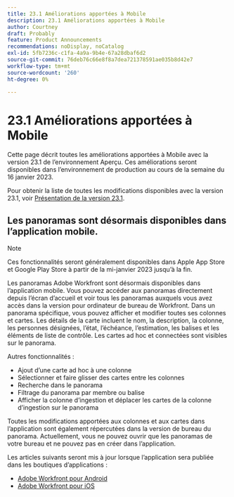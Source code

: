 ```yaml
---
title: 23.1 Améliorations apportées à Mobile
description: 23.1 Améliorations apportées à Mobile
author: Courtney
draft: Probably
feature: Product Announcements
recommendations: noDisplay, noCatalog
exl-id: 5fb7236c-c1fa-4a9a-9b4e-67a28dbaf6d2
source-git-commit: 76deb76c66e8f8a7dea721378591ae035b8d42e7
workflow-type: tm+mt
source-wordcount: '260'
ht-degree: 0%

---
```


# 23.1 Améliorations apportées à Mobile

Cette page décrit toutes les améliorations apportées à Mobile avec la version 23.1 de l’environnement Aperçu. Ces améliorations seront disponibles dans l’environnement de production au cours de la semaine du 16 janvier 2023.

Pour obtenir la liste de toutes les modifications disponibles avec la version 23.1, voir [Présentation de la version 23.1](/help/quicksilver/product-announcements/product-releases/23.1-release-activity/23-1-release-overview.md).

## Les panoramas sont désormais disponibles dans l’application mobile.

>[!NOTE]
>
>Ces fonctionnalités seront généralement disponibles dans Apple App Store et Google Play Store à partir de la mi-janvier 2023 jusqu’à la fin.

Les panoramas Adobe Workfront sont désormais disponibles dans l’application mobile. Vous pouvez accéder aux panoramas directement depuis l’écran d’accueil et voir tous les panoramas auxquels vous avez accès dans la version pour ordinateur de bureau de Workfront. Dans un panorama spécifique, vous pouvez afficher et modifier toutes ses colonnes et cartes. Les détails de la carte incluent le nom, la description, la colonne, les personnes désignées, l’état, l’échéance, l’estimation, les balises et les éléments de liste de contrôle. Les cartes ad hoc et connectées sont visibles sur le panorama.

Autres fonctionnalités :

* Ajout d’une carte ad hoc à une colonne
* Sélectionner et faire glisser des cartes entre les colonnes
* Recherche dans le panorama
* Filtrage du panorama par membre ou balise
* Afficher la colonne d’ingestion et déplacer les cartes de la colonne d’ingestion sur le panorama

Toutes les modifications apportées aux colonnes et aux cartes dans l’application sont également répercutées dans la version de bureau du panorama. Actuellement, vous ne pouvez ouvrir que les panoramas de votre bureau et ne pouvez pas en créer dans l’application.

Les articles suivants seront mis à jour lorsque l’application sera publiée dans les boutiques d’applications :

* [Adobe Workfront pour Android](/help/quicksilver/workfront-basics/mobile-apps/using-the-workfront-mobile-app/workfront-for-android.md)
* [Adobe Workfront pour iOS](/help/quicksilver/workfront-basics/mobile-apps/using-the-workfront-mobile-app/workfront-for-ios.md)
